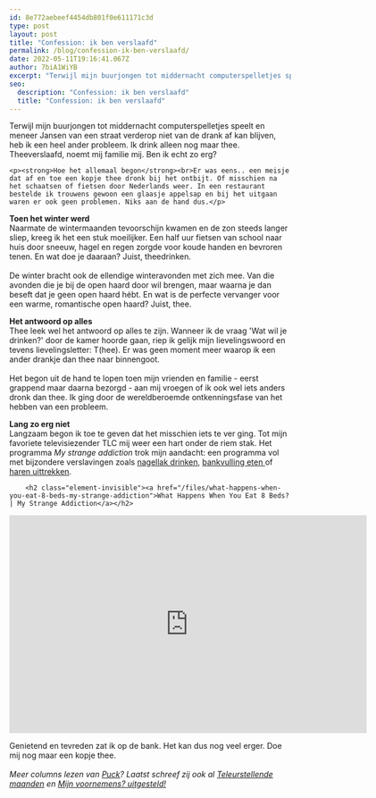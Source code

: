 ```yaml
---
id: 8e772aebeef4454db801f0e611171c3d
type: post
layout: post
title: "Confession: ik ben verslaafd"
permalink: /blog/confession-ik-ben-verslaafd/
date: 2022-05-11T19:16:41.067Z
author: 7biA1WiYB
excerpt: "Terwijl mijn buurjongen tot middernacht computerspelletjes speelt en meneer Jansen van een straat verderop niet van de drank af kan blijven, heb ik een heel ander probleem. Ik drink alleen nog maar thee. Theeverslaafd, noemt mij familie mij. Ben ik echt zo erg?  "
seo:
  description: "Confession: ik ben verslaafd"
  title: "Confession: ik ben verslaafd"
---
```

Terwijl mijn buurjongen tot middernacht computerspelletjes speelt en meneer Jansen van een straat verderop niet van de drank af kan blijven, heb ik een heel ander probleem. Ik drink alleen nog maar thee. Theeverslaafd, noemt mij familie mij. Ben ik echt zo erg?  

    <p><strong>Hoe het allemaal begon</strong><br>Er was eens.. een meisje dat af en toe een kopje thee dronk bij het ontbijt. Of misschien na het schaatsen of fietsen door Nederlands weer. In een restaurant bestelde ik trouwens gewoon een glaasje appelsap en bij het uitgaan waren er ook geen problemen. Niks aan de hand dus.</p>
<p><strong>Toen het winter werd</strong><br>Naarmate de wintermaanden tevoorschijn kwamen en de zon steeds langer sliep, kreeg ik het een stuk moeilijker. Een half uur fietsen van school naar huis door sneeuw, hagel en regen zorgde voor koude handen en bevroren tenen. En wat doe je daaraan? Juist, theedrinken.<br><br>De winter bracht ook de ellendige winteravonden met zich mee. Van die avonden die je bij de open haard door wil brengen, maar waarna je dan beseft dat je geen open haard hébt. En wat is de perfecte vervanger voor een warme, romantische open haard? Juist, thee.</p>
<p><strong>Het antwoord op alles</strong><br>Thee leek wel het antwoord op alles te zijn. Wanneer ik de vraag 'Wat wil je drinken?' door de kamer hoorde gaan, riep ik gelijk mijn lievelingswoord en tevens lievelingsletter: T(hee). Er was geen moment meer waarop ik een ander drankje dan thee naar binnengoot.<br><br>Het begon uit de hand te lopen toen mijn vrienden en familie - eerst grappend maar daarna bezorgd - aan mij vroegen of ik ook wel iets anders dronk dan thee. Ik ging door de wereldberoemde ontkenningsfase van het hebben van een probleem.</p>
<p dir="ltr"><strong>Lang zo erg niet</strong><br>Langzaam begon ik toe te geven dat het misschien iets te ver ging. Tot mijn favoriete televisiezender TLC mij weer een hart onder de riem stak. Het programma <em>My strange addiction</em> trok mijn aandacht: een programma vol met bijzondere verslavingen zoals <a href="https://www.youtube.com/watch?v=GC3UAF3STY8">nagellak drinken</a>, <a href="https://www.youtube.com/watch?v=CSM5W41jl74">bankvulling eten </a>of <a href="https://www.youtube.com/watch?v=i3cpLKHhm3s">haren uittrekken</a>.</p>
<p><div class="media media-element-container media-default"><div id="file-16055" class="file file-video file-video-youtube">

        <h2 class="element-invisible"><a href="/files/what-happens-when-you-eat-8-beds-my-strange-addiction">What Happens When You Eat 8 Beds? | My Strange Addiction</a></h2>
    
  
  <div class="content">
    <div class="media-youtube-video media-element file-default media-youtube-1">
  <iframe class="media-youtube-player" width="640" height="390" title="What Happens When You Eat 8 Beds? | My Strange Addiction" src="https://www.youtube.com/embed/1AvC4-qcGIU?wmode=opaque&controls=" name="What Happens When You Eat 8 Beds? | My Strange Addiction" frameborder="0" allowfullscreen="">Video van What Happens When You Eat 8 Beds? | My Strange Addiction</iframe>
</div>
  </div>

  
</div>
</div>
<p dir="ltr">Genietend en tevreden zat ik op de bank. Het kan dus nog veel erger. Doe mij nog maar een kopje thee.<br class="kix-line-break"><br><em>Meer columns lezen van <a href="www.sevendays.nl/users/puck-breed">Puck</a>? Laatst schreef zij ook al <a href="https://original.sevendays.nl/blog/teleurstellende-maanden">Teleurstellende maanden</a> en <a href="/node/6601">Mijn voornemens? uitgesteld!</a></em></p>  
